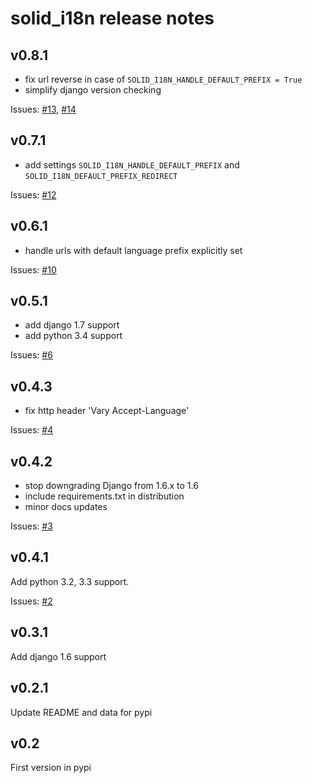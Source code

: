 solid_i18n release notes
========================

v0.8.1
------

 - fix url reverse in case of `SOLID_I18N_HANDLE_DEFAULT_PREFIX = True`
 - simplify django version checking

Issues: [#13](https://github.com/st4lk/django-solid-i18n-urls/issues/13), [#14](https://github.com/st4lk/django-solid-i18n-urls/issues/14)

v0.7.1
------

 - add settings `SOLID_I18N_HANDLE_DEFAULT_PREFIX` and `SOLID_I18N_DEFAULT_PREFIX_REDIRECT`

Issues: [#12](https://github.com/st4lk/django-solid-i18n-urls/issues/12)

v0.6.1
------

 - handle urls with default language prefix explicitly set

Issues: [#10](https://github.com/st4lk/django-solid-i18n-urls/issues/10)

v0.5.1
------

 - add django 1.7 support
 - add python 3.4 support

Issues: [#6](https://github.com/st4lk/django-solid-i18n-urls/issues/6)

v0.4.3
------

 - fix http header 'Vary Accept-Language'

Issues: [#4](https://github.com/st4lk/django-solid-i18n-urls/issues/4)

v0.4.2
------

 - stop downgrading Django from 1.6.x to 1.6
 - include requirements.txt in distribution
 - minor docs updates

Issues: [#3](https://github.com/st4lk/django-solid-i18n-urls/issues/3)

v0.4.1
------
Add python 3.2, 3.3 support.

Issues: [#2](https://github.com/st4lk/django-solid-i18n-urls/issues/2)

v0.3.1
------

Add django 1.6 support

v0.2.1
------

Update README and data for pypi

v0.2
----

First version in pypi
